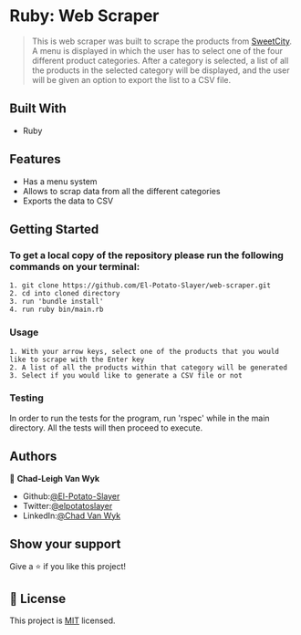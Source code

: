 
# Ruby: Web Scraper
> This is web scraper was built to scrape the products from [SweetCity](https://www/sweetcity.co.za). A menu is displayed in which the user has to select one of the four different product categories. After a category is selected, a list of all the products in the selected category will be displayed, and the user will be given an option to export the list to a CSV file.  

## Built With

- Ruby

## Features
- Has a menu system
- Allows to scrap data from all the different categories
- Exports the data to CSV

## Getting Started

### To get a local copy of the repository please run the following commands on your terminal:

    1. git clone https://github.com/El-Potato-Slayer/web-scraper.git
    2. cd into cloned directory
    3. run 'bundle install'
    4. run ruby bin/main.rb

### Usage
    1. With your arrow keys, select one of the products that you would like to scrape with the Enter key
    2. A list of all the products within that category will be generated
    3. Select if you would like to generate a CSV file or not

### Testing
In order to run the tests for the program, run 'rspec' while in the main directory. All the tests will then proceed to execute.

## Authors

👤 **Chad-Leigh Van Wyk**

- Github:[@El-Potato-Slayer](https://github.com/El-Potato-Slayer)
- Twitter:[@elpotatoslayer](https://twitter.com/elpotatoslayer)
- LinkedIn:[@Chad Van Wyk](https://www.linkedin.com/in/chad-van-wyk-4228b21a6/?originalSubdomain=za)


## Show your support

Give a ⭐️ if you like this project!

## 📝 License

This project is [MIT](lic.url) licensed.
